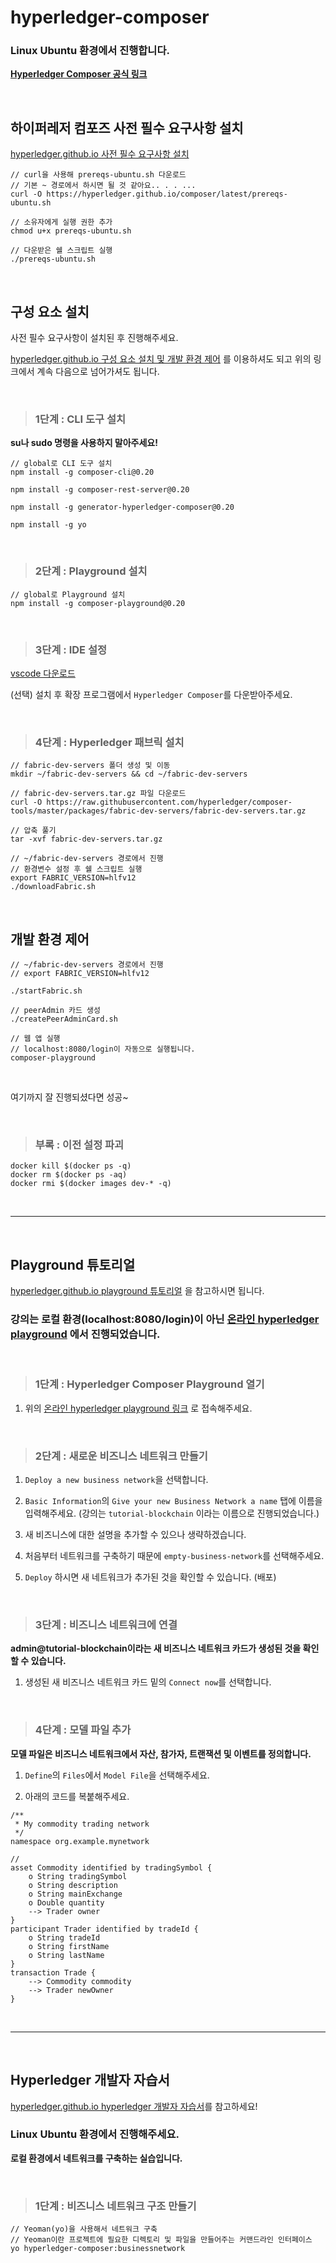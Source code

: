 # hyperledger-composer

### __Linux Ubuntu 환경에서 진행합니다.__

__[Hyperledger Composer 공식 링크](https://hyperledger.github.io/composer/latest/)__

<br>

## __하이퍼레저 컴포즈 사전 필수 요구사항 설치__

[hyperledger.github.io 사전 필수 요구사항 설치](https://hyperledger.github.io/composer/latest/installing/installing-prereqs.html#ubuntu)

```
// curl을 사용해 prereqs-ubuntu.sh 다운로드
// 기본 ~ 경로에서 하시면 될 것 같아요.. . . ...
curl -O https://hyperledger.github.io/composer/latest/prereqs-ubuntu.sh

// 소유자에게 실행 권한 추가
chmod u+x prereqs-ubuntu.sh

// 다운받은 쉘 스크립트 실행
./prereqs-ubuntu.sh
```

<br>

## __구성 요소 설치__

사전 필수 요구사항이 설치된 후 진행해주세요.

[hyperledger.github.io 구성 요소 설치 및 개발 환경 제어](https://hyperledger.github.io/composer/latest/installing/development-tools.html) 를 이용하셔도 되고 위의 링크에서 계속 다음으로 넘어가셔도 됩니다.

<br>

> ### __1단계 : CLI 도구 설치__

__su나 sudo 명령을 사용하지 말아주세요!__

```
// global로 CLI 도구 설치
npm install -g composer-cli@0.20

npm install -g composer-rest-server@0.20

npm install -g generator-hyperledger-composer@0.20

npm install -g yo
```

<br>

> ### __2단계 : Playground 설치__

```
// global로 Playground 설치
npm install -g composer-playground@0.20
```

<br>

> ### __3단계 : IDE 설정__

[vscode 다운로드](https://code.visualstudio.com/download)

(선택) 설치 후 확장 프로그램에서 `Hyperledger Composer`를 다운받아주세요.

<br>

> ### __4단계 : Hyperledger 패브릭 설치__

```
// fabric-dev-servers 폴더 생성 및 이동
mkdir ~/fabric-dev-servers && cd ~/fabric-dev-servers

// fabric-dev-servers.tar.gz 파일 다운로드
curl -O https://raw.githubusercontent.com/hyperledger/composer-tools/master/packages/fabric-dev-servers/fabric-dev-servers.tar.gz

// 압축 풀기
tar -xvf fabric-dev-servers.tar.gz
```

```
// ~/fabric-dev-servers 경로에서 진행
// 환경변수 설정 후 쉘 스크립트 실행
export FABRIC_VERSION=hlfv12
./downloadFabric.sh
```

<br>

## __개발 환경 제어__

```
// ~/fabric-dev-servers 경로에서 진행
// export FABRIC_VERSION=hlfv12

./startFabric.sh

// peerAdmin 카드 생성
./createPeerAdminCard.sh
```

```
// 웹 앱 실행
// localhost:8080/login이 자동으로 실행됩니다.
composer-playground
```
<br>

여기까지 잘 진행되셨다면 성공~

<br>

> ### __부록 : 이전 설정 파괴__

```
docker kill $(docker ps -q)
docker rm $(docker ps -aq)
docker rmi $(docker images dev-* -q)
```

<br>

<hr>

<br>

## __Playground 튜토리얼__

[hyperledger.github.io playground 튜토리얼](https://hyperledger.github.io/composer/latest/tutorials/playground-tutorial.html) 을 참고하시면 됩니다.

### 강의는 로컬 환경(localhost:8080/login)이 아닌 __[온라인 hyperledger playground](https://composer-playground.mybluemix.net/)__ 에서 진행되었습니다.

<br>

> ### __1단계 : Hyperledger Composer Playground 열기__

1. 위의 [온라인 hyperledger playground 링크](https://composer-playground.mybluemix.net/) 로 접속해주세요.

<br>

> ### __2단계 : 새로운 비즈니스 네트워크 만들기__

1. `Deploy a new business network`을 선택합니다.

2. `Basic Information`의 `Give your new Business Network a name` 탭에 이름을 입력해주세요. (강의는 `tutorial-blockchain` 이라는 이름으로 진행되었습니다.)

3. 새 비즈니스에 대한 설명을 추가할 수 있으나 생략하겠습니다.

4. 처음부터 네트워크를 구축하기 때문에 `empty-business-network`를 선택해주세요.

5. `Deploy` 하시면 새 네트워크가 추가된 것을 확인할 수 있습니다. (배포)

<br>

> ### __3단계 : 비즈니스 네트워크에 연결__

__admin@tutorial-blockchain이라는 새 비즈니스 네트워크 카드가 생성된 것을 확인할 수 있습니다.__



1. 생성된 새 비즈니스 네트워크 카드 밑의 `Connect now`를 선택합니다.

<br>

> ### __4단계 : 모델 파일 추가__

__모델 파일은 비즈니스 네트워크에서 자산, 참가자, 트랜잭션 및 이벤트를 정의합니다.__

1. `Define`의 `Files`에서 `Model File`을 선택해주세요.

2. 아래의 코드를 복붙해주세요.

```
/**
 * My commodity trading network
 */
namespace org.example.mynetwork

// 
asset Commodity identified by tradingSymbol {
    o String tradingSymbol
    o String description
    o String mainExchange
    o Double quantity
    --> Trader owner
}
participant Trader identified by tradeId {
    o String tradeId
    o String firstName
    o String lastName
}
transaction Trade {
    --> Commodity commodity
    --> Trader newOwner
}
```

<br>

<hr>

<br>

## __Hyperledger 개발자 자습서__

[hyperledger.github.io hyperledger 개발자 자습서](https://hyperledger.github.io/composer/latest/tutorials/developer-tutorial)를 참고하세요!

### __Linux Ubuntu 환경에서 진행해주세요.__

__로컬 환경에서 네트워크를 구축하는 실습입니다.__

<br>

> ### __1단계 : 비즈니스 네트워크 구조 만들기__

```
// Yeoman(yo)을 사용해서 네트워크 구축
// Yeoman이란 프로젝트에 필요한 디렉토리 및 파일을 만들어주는 커맨드라인 인터페이스
yo hyperledger-composer:businessnetwork
```

